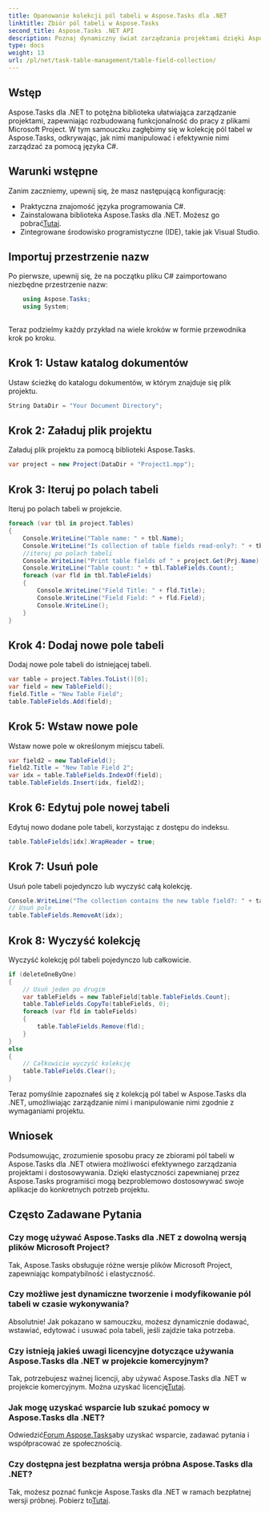 ```yaml
---
title: Opanowanie kolekcji pól tabeli w Aspose.Tasks dla .NET
linktitle: Zbiór pól tabeli w Aspose.Tasks
second_title: Aspose.Tasks .NET API
description: Poznaj dynamiczny świat zarządzania projektami dzięki Aspose.Tasks dla .NET. Dowiedz się, jak manipulować zbiorami pól tabeli, aby dostosować projekt do własnych potrzeb.
type: docs
weight: 13
url: /pl/net/task-table-management/table-field-collection/
---
```

## Wstęp
Aspose.Tasks dla .NET to potężna biblioteka ułatwiająca zarządzanie projektami, zapewniając rozbudowaną funkcjonalność do pracy z plikami Microsoft Project. W tym samouczku zagłębimy się w kolekcję pól tabel w Aspose.Tasks, odkrywając, jak nimi manipulować i efektywnie nimi zarządzać za pomocą języka C#.
## Warunki wstępne
Zanim zaczniemy, upewnij się, że masz następującą konfigurację:
- Praktyczna znajomość języka programowania C#.
-  Zainstalowana biblioteka Aspose.Tasks dla .NET. Możesz go pobrać[Tutaj](https://releases.aspose.com/tasks/net/).
- Zintegrowane środowisko programistyczne (IDE), takie jak Visual Studio.
## Importuj przestrzenie nazw
Po pierwsze, upewnij się, że na początku pliku C# zaimportowano niezbędne przestrzenie nazw:
```csharp
    using Aspose.Tasks;
    using System;
    
```
Teraz podzielmy każdy przykład na wiele kroków w formie przewodnika krok po kroku.
## Krok 1: Ustaw katalog dokumentów
Ustaw ścieżkę do katalogu dokumentów, w którym znajduje się plik projektu.
```csharp
String DataDir = "Your Document Directory";
```
## Krok 2: Załaduj plik projektu
Załaduj plik projektu za pomocą biblioteki Aspose.Tasks.
```csharp
var project = new Project(DataDir + "Project1.mpp");
```
## Krok 3: Iteruj po polach tabeli
Iteruj po polach tabeli w projekcie.
```csharp
foreach (var tbl in project.Tables)
{
    Console.WriteLine("Table name: " + tbl.Name);
    Console.WriteLine("Is collection of table fields read-only?: " + tbl.TableFields.IsReadOnly);
    //iteruj po polach tabeli
    Console.WriteLine("Print table fields of " + project.Get(Prj.Name) + " project.");
    Console.WriteLine("Table count: " + tbl.TableFields.Count);
    foreach (var fld in tbl.TableFields)
    {
        Console.WriteLine("Field Title: " + fld.Title);
        Console.WriteLine("Field Field: " + fld.Field);
        Console.WriteLine();
    }
}
```
## Krok 4: Dodaj nowe pole tabeli
Dodaj nowe pole tabeli do istniejącej tabeli.
```csharp
var table = project.Tables.ToList()[0];
var field = new TableField();
field.Title = "New Table Field";
table.TableFields.Add(field);
```
## Krok 5: Wstaw nowe pole
Wstaw nowe pole w określonym miejscu tabeli.
```csharp
var field2 = new TableField();
field2.Title = "New Table Field 2";
var idx = table.TableFields.IndexOf(field);
table.TableFields.Insert(idx, field2);
```
## Krok 6: Edytuj pole nowej tabeli
Edytuj nowo dodane pole tabeli, korzystając z dostępu do indeksu.
```csharp
table.TableFields[idx].WrapHeader = true;
```
## Krok 7: Usuń pole
Usuń pole tabeli pojedynczo lub wyczyść całą kolekcję.
```csharp
Console.WriteLine("The collection contains the new table field?: " + table.TableFields.Contains(field));
// Usuń pole
table.TableFields.RemoveAt(idx);
```
## Krok 8: Wyczyść kolekcję
Wyczyść kolekcję pól tabeli pojedynczo lub całkowicie.
```csharp
if (deleteOneByOne)
{
    // Usuń jeden po drugim
    var tableFields = new TableField[table.TableFields.Count];
    table.TableFields.CopyTo(tableFields, 0);
    foreach (var fld in tableFields)
    {
        table.TableFields.Remove(fld);
    }
}
else
{
    // Całkowicie wyczyść kolekcję
    table.TableFields.Clear();
}
```
Teraz pomyślnie zapoznałeś się z kolekcją pól tabel w Aspose.Tasks dla .NET, umożliwiając zarządzanie nimi i manipulowanie nimi zgodnie z wymaganiami projektu.
## Wniosek
Podsumowując, zrozumienie sposobu pracy ze zbiorami pól tabeli w Aspose.Tasks dla .NET otwiera możliwości efektywnego zarządzania projektami i dostosowywania. Dzięki elastyczności zapewnianej przez Aspose.Tasks programiści mogą bezproblemowo dostosowywać swoje aplikacje do konkretnych potrzeb projektu.
## Często Zadawane Pytania
### Czy mogę używać Aspose.Tasks dla .NET z dowolną wersją plików Microsoft Project?
Tak, Aspose.Tasks obsługuje różne wersje plików Microsoft Project, zapewniając kompatybilność i elastyczność.
### Czy możliwe jest dynamiczne tworzenie i modyfikowanie pól tabeli w czasie wykonywania?
Absolutnie! Jak pokazano w samouczku, możesz dynamicznie dodawać, wstawiać, edytować i usuwać pola tabeli, jeśli zajdzie taka potrzeba.
### Czy istnieją jakieś uwagi licencyjne dotyczące używania Aspose.Tasks dla .NET w projekcie komercyjnym?
 Tak, potrzebujesz ważnej licencji, aby używać Aspose.Tasks dla .NET w projekcie komercyjnym. Można uzyskać licencję[Tutaj](https://purchase.aspose.com/buy).
### Jak mogę uzyskać wsparcie lub szukać pomocy w Aspose.Tasks dla .NET?
 Odwiedzić[Forum Aspose.Tasks](https://forum.aspose.com/c/tasks/15)aby uzyskać wsparcie, zadawać pytania i współpracować ze społecznością.
### Czy dostępna jest bezpłatna wersja próbna Aspose.Tasks dla .NET?
 Tak, możesz poznać funkcje Aspose.Tasks dla .NET w ramach bezpłatnej wersji próbnej. Pobierz to[Tutaj](https://releases.aspose.com/).